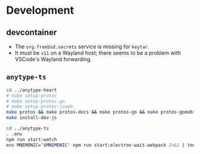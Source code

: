 # Development

## devcontainer

- The `org.freebsd.secrets` service is missing for `keytar`.
- It must be `x11` on a Wayland host; there seems to be a problem with VSCode's Wayland forwarding.

## `anytype-ts`

```sh
cd ../anytype-heart
# make setup-protoc
# make setup-protoc-go
# make setup-protoc-jsweb
make protos && make protos-docs && make protos-go && make protos-gomobile && make protos-java && make protos-js && make protos-server
make install-dev-js

cd ../anytype-ts
. .env
npm run start:watch
env MNEMONIC="$MNEMONIC" npm run start:electron-wait-webpack 2>&1 | tee .log
```
